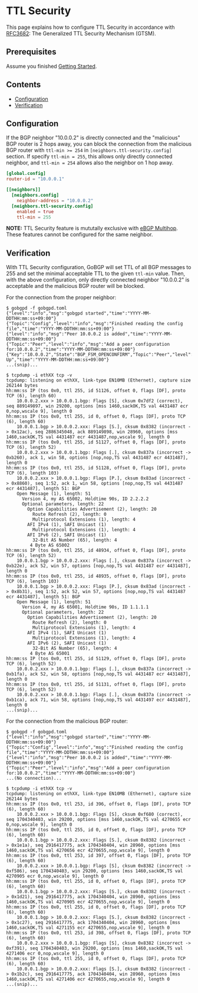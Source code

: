 # TTL Security

This page explains how to configure TTL Security in accordance with
[RFC3682](https://tools.ietf.org/html/rfc3682): The Generalized TTL Security
Mechanism (GTSM).

## Prerequisites

Assume you finished [Getting Started](https://github.com/osrg/gobgp/blob/master/docs/sources/getting-started.md).

## Contents

- [Configuration](#section0)
- [Verification](#section1)

## <a name="section0"> Configuration

If the BGP neighbor "10.0.0.2" is directly connected and the "malicious" BGP
router is 2 hops away, you can block the connection from the malicious BGP
router with `ttl-min >= 254` in `[neighbors.ttl-security.config]` section.
If specify `ttl-min = 255`, this allows only directly connected neighbor, and
`ttl-min = 254` allows also the neighbor on 1 hop away.

```toml
[global.config]
router-id = "10.0.0.1"

[[neighbors]]
  [neighbors.config]
    neighbor-address = "10.0.0.2"
  [neighbors.ttl-security.config]
    enabled = true
    ttl-min = 255
```

**NOTE:** TTL Security feature is mututally exclusive with
[eBGP Multihop](https://github.com/osrg/gobgp/blob/master/docs/sources/ebgp-multihop.md).
These features cannot be configured for the same neighbor.

## <a name="section1"> Verification

With TTL Security configuration, GoBGP will set TTL of all BGP messages to
255 and set the minimal acceptable TTL to the given `ttl-min` value.
Then, with the above configuration, only directly connected neighbor
"10.0.0.2" is acceptable and the malicious BGP router will be blocked.

For the connection from the proper neighbor:

```
$ gobgpd -f gobgpd.toml
{"level":"info","msg":"gobgpd started","time":"YYYY-MM-DDTHH:mm:ss+09:00"}
{"Topic":"Config","level":"info","msg":"Finished reading the config file","time":"YYYY-MM-DDTHH:mm:ss+09:00"}
{"level":"info","msg":"Peer 10.0.0.2 is added","time":"YYYY-MM-DDTHH:mm:ss+09:00"}
{"Topic":"Peer","level":"info","msg":"Add a peer configuration for:10.0.0.2","time":"YYYY-MM-DDTHH:mm:ss+09:00"}
{"Key":"10.0.0.2","State":"BGP_FSM_OPENCONFIRM","Topic":"Peer","level":"info","msg":"Peer Up","time":"YYYY-MM-DDTHH:mm:ss+09:00"}
...(snip)...
```

```
$ tcpdump -i ethXX tcp -v
tcpdump: listening on ethXX, link-type EN10MB (Ethernet), capture size 262144 bytes
hh:mm:ss IP (tos 0x0, ttl 255, id 51126, offset 0, flags [DF], proto TCP (6), length 60)
    10.0.0.2.xxx > 10.0.0.1.bgp: Flags [S], cksum 0x7df2 (correct), seq 889149897, win 29200, options [mss 1460,sackOK,TS val 4431487 ecr 0,nop,wscale 9], length 0
hh:mm:ss IP (tos 0x0, ttl 255, id 0, offset 0, flags [DF], proto TCP (6), length 60)
    10.0.0.1.bgp > 10.0.0.2.xxx: Flags [S.], cksum 0x8382 (incorrect -> 0x12ac), seq 2886345048, ack 889149898, win 28960, options [mss 1460,sackOK,TS val 4431487 ecr 4431487,nop,wscale 9], length 0
hh:mm:ss IP (tos 0x0, ttl 255, id 51127, offset 0, flags [DF], proto TCP (6), length 52)
    10.0.0.2.xxx > 10.0.0.1.bgp: Flags [.], cksum 0x837a (incorrect -> 0xb260), ack 1, win 58, options [nop,nop,TS val 4431487 ecr 4431487], length 0
hh:mm:ss IP (tos 0x0, ttl 255, id 51128, offset 0, flags [DF], proto TCP (6), length 103)
    10.0.0.2.xxx > 10.0.0.1.bgp: Flags [P.], cksum 0x83ad (incorrect -> 0x8860), seq 1:52, ack 1, win 58, options [nop,nop,TS val 4431487 ecr 4431487], length 51: BGP
	Open Message (1), length: 51
	  Version 4, my AS 65002, Holdtime 90s, ID 2.2.2.2
	  Optional parameters, length: 22
	    Option Capabilities Advertisement (2), length: 20
	      Route Refresh (2), length: 0
	      Multiprotocol Extensions (1), length: 4
		AFI IPv4 (1), SAFI Unicast (1)
	      Multiprotocol Extensions (1), length: 4
		AFI IPv6 (2), SAFI Unicast (1)
	      32-Bit AS Number (65), length: 4
		 4 Byte AS 65002
hh:mm:ss IP (tos 0x0, ttl 255, id 48934, offset 0, flags [DF], proto TCP (6), length 52)
    10.0.0.1.bgp > 10.0.0.2.xxx: Flags [.], cksum 0x837a (incorrect -> 0xb22e), ack 52, win 57, options [nop,nop,TS val 4431487 ecr 4431487], length 0
hh:mm:ss IP (tos 0x0, ttl 255, id 48935, offset 0, flags [DF], proto TCP (6), length 103)
    10.0.0.1.bgp > 10.0.0.2.xxx: Flags [P.], cksum 0x83ad (incorrect -> 0x8b31), seq 1:52, ack 52, win 57, options [nop,nop,TS val 4431487 ecr 4431487], length 51: BGP
	Open Message (1), length: 51
	  Version 4, my AS 65001, Holdtime 90s, ID 1.1.1.1
	  Optional parameters, length: 22
	    Option Capabilities Advertisement (2), length: 20
	      Route Refresh (2), length: 0
	      Multiprotocol Extensions (1), length: 4
		AFI IPv4 (1), SAFI Unicast (1)
	      Multiprotocol Extensions (1), length: 4
		AFI IPv6 (2), SAFI Unicast (1)
	      32-Bit AS Number (65), length: 4
		 4 Byte AS 65001
hh:mm:ss IP (tos 0x0, ttl 255, id 51129, offset 0, flags [DF], proto TCP (6), length 52)
    10.0.0.2.xxx > 10.0.0.1.bgp: Flags [.], cksum 0x837a (incorrect -> 0xb1fa), ack 52, win 58, options [nop,nop,TS val 4431487 ecr 4431487], length 0
hh:mm:ss IP (tos 0x0, ttl 255, id 51131, offset 0, flags [DF], proto TCP (6), length 52)
    10.0.0.2.xxx > 10.0.0.1.bgp: Flags [.], cksum 0x837a (incorrect -> 0xb1ca), ack 71, win 58, options [nop,nop,TS val 4431497 ecr 4431487], length 0
...(snip)...
```

For the connection from the malicious BGP router:

```
$ gobgpd -f gobgpd.toml
{"level":"info","msg":"gobgpd started","time":"YYYY-MM-DDTHH:mm:ss+09:00"}
{"Topic":"Config","level":"info","msg":"Finished reading the config file","time":"YYYY-MM-DDTHH:mm:ss+09:00"}
{"level":"info","msg":"Peer 10.0.0.2 is added","time":"YYYY-MM-DDTHH:mm:ss+09:00"}
{"Topic":"Peer","level":"info","msg":"Add a peer configuration for:10.0.0.2","time":"YYYY-MM-DDTHH:mm:ss+09:00"}
...(No connection)...
```

```
$ tcpdump -i ethXX tcp -v
tcpdump: listening on ethXX, link-type EN10MB (Ethernet), capture size 262144 bytes
hh:mm:ss IP (tos 0x0, ttl 253, id 396, offset 0, flags [DF], proto TCP (6), length 60)
    10.0.0.2.xxx > 10.0.0.1.bgp: Flags [S], cksum 0xf680 (correct), seq 1704340403, win 29200, options [mss 1460,sackOK,TS val 4270655 ecr 0,nop,wscale 9], length 0
hh:mm:ss IP (tos 0x0, ttl 255, id 0, offset 0, flags [DF], proto TCP (6), length 60)
    10.0.0.1.bgp > 10.0.0.2.xxx: Flags [S.], cksum 0x8382 (incorrect -> 0x1e1a), seq 2916417775, ack 1704340404, win 28960, options [mss 1460,sackOK,TS val 4270656 ecr 4270655,nop,wscale 9], length 0
hh:mm:ss IP (tos 0x0, ttl 253, id 397, offset 0, flags [DF], proto TCP (6), length 60)
    10.0.0.2.xxx > 10.0.0.1.bgp: Flags [S], cksum 0x8382 (incorrect -> 0xf586), seq 1704340403, win 29200, options [mss 1460,sackOK,TS val 4270905 ecr 0,nop,wscale 9], length 0
hh:mm:ss IP (tos 0x0, ttl 255, id 0, offset 0, flags [DF], proto TCP (6), length 60)
    10.0.0.1.bgp > 10.0.0.2.xxx: Flags [S.], cksum 0x8382 (incorrect -> 0x1d21), seq 2916417775, ack 1704340404, win 28960, options [mss 1460,sackOK,TS val 4270905 ecr 4270655,nop,wscale 9], length 0
hh:mm:ss IP (tos 0x0, ttl 255, id 0, offset 0, flags [DF], proto TCP (6), length 60)
    10.0.0.1.bgp > 10.0.0.2.xxx: Flags [S.], cksum 0x8382 (incorrect -> 0x1c27), seq 2916417775, ack 1704340404, win 28960, options [mss 1460,sackOK,TS val 4271155 ecr 4270655,nop,wscale 9], length 0
hh:mm:ss IP (tos 0x0, ttl 253, id 398, offset 0, flags [DF], proto TCP (6), length 60)
    10.0.0.2.xxx > 10.0.0.1.bgp: Flags [S], cksum 0x8382 (incorrect -> 0xf391), seq 1704340403, win 29200, options [mss 1460,sackOK,TS val 4271406 ecr 0,nop,wscale 9], length 0
hh:mm:ss IP (tos 0x0, ttl 255, id 0, offset 0, flags [DF], proto TCP (6), length 60)
    10.0.0.1.bgp > 10.0.0.2.xxx: Flags [S.], cksum 0x8382 (incorrect -> 0x1b2c), seq 2916417775, ack 1704340404, win 28960, options [mss 1460,sackOK,TS val 4271406 ecr 4270655,nop,wscale 9], length 0
...(snip)...
```
